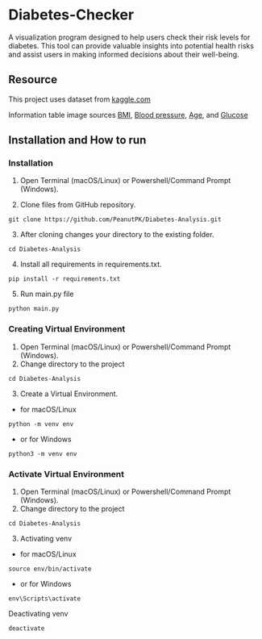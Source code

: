 # Diabetes-Checker

A visualization program designed to help users check their risk levels for
diabetes. This tool can provide valuable insights into potential health risks
and assist users in making informed decisions about their well-being.

## Resource
This project uses dataset from [kaggle.com](https://www.kaggle.com/datasets/akshaydattatraykhare/diabetes-dataset/data)

Information table image sources
[BMI](https://www.kreedon.com/what-is-bmi-body-mass-index-calculate-bmi/),
[Blood pressure](https://www.heart.org/en/health-topics/high-blood-pressure/understanding-blood-pressure-readings),
[Age](https://www.google.com/url?sa=i&url=https%3A%2F%2Fwww.researchgate.net%2Ffigure%2FAge-intervals-and-age-groups_tbl1_228404297&psig=AOvVaw3OkQXMJjInrDlRpMVaMnzg&ust=1715171432250000&source=images&cd=vfe&opi=89978449&ved=0CBIQjRxqFwoTCOirrNHF-4UDFQAAAAAdAAAAABAx),
and
[Glucose](https://www.google.com/url?sa=i&url=https%3A%2F%2Fwww.breathewellbeing.in%2Fblog%2Fchart-of-normal-blood-sugar-levels-for-adults-with-diabetes%2F&psig=AOvVaw1KA7FeBxHNuOHrIE0pD0hM&ust=1715172721579000&source=images&cd=vfe&opi=89978449&ved=0CBIQjRxqFwoTCJiUmrvK-4UDFQAAAAAdAAAAABBi)

## Installation and How to run

### Installation

1. Open Terminal (macOS/Linux) or Powershell/Command Prompt (Windows).

2. Clone files from GitHub repository.

```
git clone https://github.com/PeanutPK/Diabetes-Analysis.git
```

3. After cloning changes your directory to the existing folder.

```
cd Diabetes-Analysis
```

4. Install all requirements in requirements.txt.

```
pip install -r requirements.txt
```

5. Run main.py file

```
python main.py
```

### Creating Virtual Environment

1. Open Terminal (macOS/Linux) or Powershell/Command Prompt (Windows).
2. Change directory to the project
```
cd Diabetes-Analysis
```

3. Create a Virtual Environment.

- for macOS/Linux
```
python -m venv env
```
- or for Windows
```
python3 -m venv env
```

### Activate Virtual Environment

1. Open Terminal (macOS/Linux) or Powershell/Command Prompt (Windows).
2. Change directory to the project
```
cd Diabetes-Analysis
```
3. Activating venv
- for macOS/Linux
```
source env/bin/activate
```
- or for Windows
```
env\Scripts\activate
```
Deactivating venv
```
deactivate
```